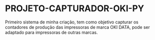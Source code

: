 # PROJETO-CAPTURADOR-OKI-PY

Primeiro sistema de minha criação, tem como objetivo capturar os contadores de produção das impressoras de marca OKI DATA, pode ser adaptado para impressoras de outras marcas.
